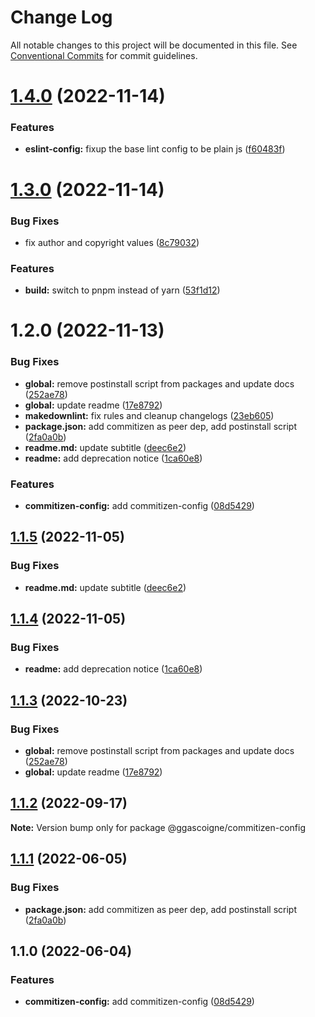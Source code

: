 # Change Log

All notable changes to this project will be documented in this file.
See [Conventional Commits](https://conventionalcommits.org) for commit guidelines.

# [1.4.0](https://github.com/ggascoigne/shareable-configs/compare/@ggascoigne/commitizen-config@1.3.0...@ggascoigne/commitizen-config@1.4.0) (2022-11-14)

### Features

- **eslint-config:** fixup the base lint config to be plain js ([f60483f](https://github.com/ggascoigne/shareable-configs/commit/f60483f30f8012829c9ae13feb1d80d2a159c963))

# [1.3.0](https://github.com/ggascoigne/shareable-configs/compare/@ggascoigne/commitizen-config@1.2.0...@ggascoigne/commitizen-config@1.3.0) (2022-11-14)

### Bug Fixes

- fix author and copyright values ([8c79032](https://github.com/ggascoigne/shareable-configs/commit/8c79032a96db2bfe8b6db057751e78b0dfa52c7e))

### Features

- **build:** switch to pnpm instead of yarn ([53f1d12](https://github.com/ggascoigne/shareable-configs/commit/53f1d12bd3ab399e096d47a7909bf6e55f9dcabd))

# 1.2.0 (2022-11-13)

### Bug Fixes

- **global:** remove postinstall script from packages and update docs ([252ae78](https://github.com/ggascoigne/shareable-configs/commit/252ae787ec89902f130ee28d2af63255fdfabb4d))
- **global:** update readme ([17e8792](https://github.com/ggascoigne/shareable-configs/commit/17e879243244bf28136e24deef02522147abe451))
- **makedownlint:** fix rules and cleanup changelogs ([23eb605](https://github.com/ggascoigne/shareable-configs/commit/23eb605a42fd51ca0b5d24de781929a1662e634f))
- **package.json:** add commitizen as peer dep, add postinstall script ([2fa0a0b](https://github.com/ggascoigne/shareable-configs/commit/2fa0a0bd4bcdd59ac1fe673d0f77c7004d2c38ba))
- **readme.md:** update subtitle ([deec6e2](https://github.com/ggascoigne/shareable-configs/commit/deec6e206ca3c420a6997acd18fe4ecdfaf32cb0))
- **readme:** add deprecation notice ([1ca60e8](https://github.com/ggascoigne/shareable-configs/commit/1ca60e8adfe3d142fa68f63535294f453da3b276))

### Features

- **commitizen-config:** add commitizen-config ([08d5429](https://github.com/ggascoigne/shareable-configs/commit/08d5429bb3cda4b7f1128aacb8e05c20ada7311d))

## [1.1.5](https://github.com/ggascoigne/shareable-configs/compare/@ggascoigne/commitizen-config@1.1.4...@ggascoigne/commitizen-config@1.1.5) (2022-11-05)

### Bug Fixes

- **readme.md:** update subtitle ([deec6e2](https://github.com/ggascoigne/shareable-configs/commit/deec6e206ca3c420a6997acd18fe4ecdfaf32cb0))

## [1.1.4](https://github.com/ggascoigne/shareable-configs/compare/@ggascoigne/commitizen-config@1.1.3...@ggascoigne/commitizen-config@1.1.4) (2022-11-05)

### Bug Fixes

- **readme:** add deprecation notice ([1ca60e8](https://github.com/ggascoigne/shareable-configs/commit/1ca60e8adfe3d142fa68f63535294f453da3b276))

## [1.1.3](https://github.com/ggascoigne/shareable-configs/compare/@ggascoigne/commitizen-config@1.1.2...@ggascoigne/commitizen-config@1.1.3) (2022-10-23)

### Bug Fixes

- **global:** remove postinstall script from packages and update docs ([252ae78](https://github.com/ggascoigne/shareable-configs/commit/252ae787ec89902f130ee28d2af63255fdfabb4d))
- **global:** update readme ([17e8792](https://github.com/ggascoigne/shareable-configs/commit/17e879243244bf28136e24deef02522147abe451))

## [1.1.2](https://github.com/ggascoigne/shareable-configs/compare/@ggascoigne/commitizen-config@1.1.1...@ggascoigne/commitizen-config@1.1.2) (2022-09-17)

**Note:** Version bump only for package @ggascoigne/commitizen-config

## [1.1.1](https://github.com/ggascoigne/shareable-configs/compare/@ggascoigne/commitizen-config@1.1.0...@ggascoigne/commitizen-config@1.1.1) (2022-06-05)

### Bug Fixes

- **package.json:** add commitizen as peer dep, add postinstall script ([2fa0a0b](https://github.com/ggascoigne/shareable-configs/commit/2fa0a0bd4bcdd59ac1fe673d0f77c7004d2c38ba))

## 1.1.0 (2022-06-04)

### Features

- **commitizen-config:** add commitizen-config ([08d5429](https://github.com/ggascoigne/shareable-configs/commit/08d5429bb3cda4b7f1128aacb8e05c20ada7311d))
